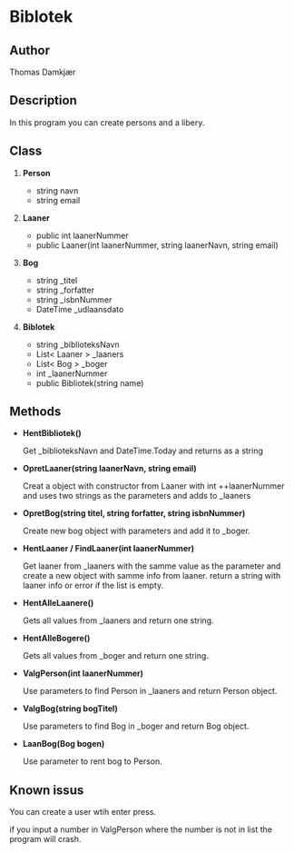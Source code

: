 # Biblotek

## Author

Thomas Damkjær

## Description

In this program you can create persons and a libery. 

## Class

1. __Person__

    * string navn
    * string email
2. __Laaner__

    * public int laanerNummer
    * public Laaner(int laanerNummer, string laanerNavn, string email)

3. __Bog__
    
    * string _titel
    * string _forfatter
    * string _isbnNummer
    * DateTime _udlaansdato

4. __Biblotek__

    * string _biblioteksNavn
    * List< Laaner > _laaners
    * List< Bog > _boger
    * int _laanerNummer
    * public Bibliotek(string name)

## Methods

* __HentBibliotek()__

    Get _biblioteksNavn and DateTime.Today and returns as a string

* __OpretLaaner(string laanerNavn, string email)__

    Creat a object with constructor from Laaner with int ++laanerNummer and uses two strings as the parameters and adds to _laaners

* __OpretBog(string titel, string forfatter, string isbnNummer)__

    Create new bog object with parameters and add it to _boger.

* __HentLaaner / FindLaaner(int laanerNummer)__

    Get laaner from _laaners with the samme value as the parameter and create a new object with samme info from laaner. return a string with laaner info or error if the list is empty.

* __HentAlleLaanere()__

    Gets all values from _laaners and return one string.

* __HentAlleBogere()__

    Gets all values from _boger and return one string.

* __ValgPerson(int laanerNummer)__

    Use parameters to find Person in _laaners and return Person object.

* __ValgBog(string bogTitel)__

    Use parameters to find Bog in _boger and return Bog object.

* __LaanBog(Bog bogen)__

    Use parameter to rent bog to Person.

## Known issus

You can create a user wtih enter press.

if you input a number in ValgPerson where the number is not in list the program will crash.